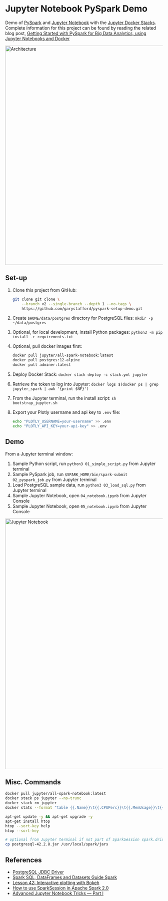 # Jupyter Notebook PySpark Demo

Demo of [PySpark](http://spark.apache.org/docs/2.4.0/api/python/pyspark.html) and [Jupyter Notebook](http://jupyter.org/) with the [Jupyter Docker Stacks](https://jupyter-docker-stacks.readthedocs.io/en/latest/). Complete information for this project can be found by reading the related blog post, [Getting Started with PySpark for Big Data Analytics, using Jupyter Notebooks and Docker
](http://wp.me/p1RD28-61V)

<img src="https://programmaticponderings.files.wordpress.com/2018/11/pysparkdocker1.png" alt="Architecture" width="700"/>

## Set-up

1. Clone this project from GitHub:

    ```bash
    git clone git clone \
        --branch v2 --single-branch --depth 1 --no-tags \
        https://github.com/garystafford/pyspark-setup-demo.git
    ```

2. Create `$HOME/data/postgres` directory for PostgreSQL files: `mkdir -p ~/data/postgres`
3. Optional, for local development, install Python packages: `python3 -m pip install -r requirements.txt`
4. Optional, pull docker images first:

    ```bash
    docker pull jupyter/all-spark-notebook:latest
    docker pull postgres:12-alpine
    docker pull adminer:latest
    ```

5. Deploy Docker Stack: `docker stack deploy -c stack.yml jupyter`
6. Retrieve the token to log into Jupyter: `docker logs $(docker ps | grep jupyter_spark | awk '{print $NF}')`
7. From the Jupyter terminal, run the install script: `sh bootstrap_jupyter.sh`
8. Export your Plotly username and api key to `.env` file:

    ```bash
    echo "PLOTLY_USERNAME=your-username" >> .env
    echo "PLOTLY_API_KEY=your-api-key" >> .env
    ``` 

## Demo

From a Jupyter terminal window:

1. Sample Python script, run `python3 01_simple_script.py` from Jupyter terminal
2. Sample PySpark job, run `$SPARK_HOME/bin/spark-submit 02_pyspark_job.py` from Jupyter terminal
3. Load PostgreSQL sample data, run `python3 03_load_sql.py` from Jupyter terminal
4. Sample Jupyter Notebook, open `04_notebook.ipynb` from Jupyter Console
5. Sample Jupyter Notebook, open `05_notebook.ipynb` from Jupyter Console

<img src="https://programmaticponderings.files.wordpress.com/2018/11/pyspark_article_11_notebook.png" alt="Jupyter Notebook" width="800"/>

## Misc. Commands

```bash
docker pull jupyter/all-spark-notebook:latest
docker stack ps jupyter --no-trunc
docker stack rm jupyter
docker stats --format "table {{.Name}}\t{{.CPUPerc}}\t{{.MemUsage}}\t{{.MemPerc}}"

apt-get update -y && apt-get upgrade -y
apt-get install htop
htop --sort-key help
htop --sort-key

# optional from Jupyter terminal if not part of SparkSession spark.driver.extraClassPath
cp postgresql-42.2.8.jar /usr/local/spark/jars
```

## References

- [PostgreSQL JDBC Driver](https://jdbc.postgresql.org/download.html)
- [Spark SQL, DataFrames and Datasets Guide Spark](https://spark.apache.org/docs/latest/sql-programming-guide.html#jdbc-to-other-databases)
- [Lesson 42: Interactive plotting with Bokeh](http://justinbois.github.io/bootcamp/2017/lessons/l42_bokeh.html)
- [How to use SparkSession in Apache Spark 2.0](https://databricks.com/blog/2016/08/15/how-to-use-sparksession-in-apache-spark-2-0.html)
- [Advanced Jupyter Notebook Tricks — Part I](https://blog.dominodatalab.com/lesser-known-ways-of-using-notebooks/)
